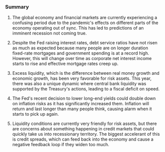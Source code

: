 ### Summary

1. The global economy and financial markets are currently experiencing a
confusing period due to the pandemic's effects on different parts of the
economy operating out of sync. This has led to predictions of an imminent
recession not coming true.

2. Despite the Fed raising interest rates, debt service ratios have not risen
as much as expected because many people are on longer duration fixed-rate
mortgages and government spending is at a record high. However, this will
change over time as corporate net interest income starts to rise and effective
mortgage rates creep up.

3. Excess liquidity, which is the difference between real money growth and
economic growth, has been very favorable for risk assets. This year, there
was also a unique dynamic where central bank liquidity was supported by the
Treasury's actions, leading to a fiscal deficit on speed.

4. The Fed's recent decision to lower long-end yields could double down
on inflation risks as it has significantly increased them. Inflation will
return and last longer than many people think, causing alarm when it starts
to pick up again.

5. Liquidity conditions are currently very friendly for risk assets, but
there are concerns about something happening in credit markets that could
quickly take us into recessionary territory. The biggest accelerant of this
is credit spreads, which can feed back into the economy and cause a negative
feedback loop if they widen too much.
